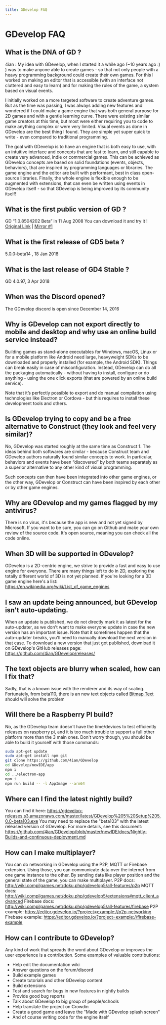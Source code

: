 ```yaml
---
title: GDevelop FAQ
---
```

# GDevelop FAQ

## What is the DNA of GD ?

4ian : My idea with GDevelop, when I started it a while ago (~10 years ago :) ) was to make anyone able to create games - so that not only people with a heavy programming background could create their own games.
For this I worked on making an editor that is accessible (with an interface not cluttered and easy to learn) and for making the rules of the game, a system based on visual events.

I initially worked on a more targeted software to create adventure games. But as the time was passing, I was always adding new features and wondered if I could make a game engine that was both general purpose for 2D games and with a gentle learning curve.
There were existing similar game creators at this time, but most were either requiring you to code to make anything complex or were very limited.
Visual events as done in GDevelop are the best thing I found. They are simple yet super quick to write - even compared to traditional programming.

The goal with GDevelop is to have an engine that is both easy to use, with an intuitive interface and concepts that are fast to learn, and still capable to create very advanced, indie or commercial games. This can be achieved as GDevelop concepts are based on solid foundations (events, objects, behaviors), that are inspired by programming languages or libraries. The game engine and the editor are built with performant, best in class open-source libraries. Finally, the whole engine is flexible enough to be augmented with extensions, that can even be written using events in GDevelop itself - so that GDevelop is being improved by its community itself!

## What is the first public version of GD ?

GD “1.0.8504202 Beta” in 11 Aug 2008
You can download it and try it !
[Original Link](http://www.compilgames.net/dl/gdbeta5.exe) | [Mirror #1](https://drive.google.com/open?id=1iqUsXVzJjavWhgGUzINrFowIfv3xt2zR)

## What is the first release of GD5 beta ?

5.0.0-beta14 , 18 Jan 2018

## What is the last release of GD4 Stable ?

GD 4.0.97, 3 Apr 2018

## When was the Discord opened?

The GDevelop discord is open since December 14, 2016

## Why is GDevelop can not export directly to mobile and desktop and why use an online build service instead?

Building games as stand-alone executables for Windows, macOS, Linux or for a mobile platform like Android need large, heavyweight SDKs to be downloaded and properly installed (for example, the Android SDK).
Things can break easily in case of misconfiguration.
Instead, GDevelop can do all the packaging automatically - without having to install, configure or do anything - using the one click exports (that are powered by an online build service).

Note that it’s perfectly possible to export and do manual compilation using technologies like Electron or Cordova - but this requires to install these development tools and others.

## Is GDevelop trying to copy and be a free alternative to Construct (they look and feel very similar)?

No, GDevelop was started roughly at the same time as Construct 1. The ideas behind both softwares are similar - because Construct team and GDevelop authors naturally found similar concepts to work. In particular, behaviors and events have been “discovered” by both teams separately as a superior alternative to any other kind of visual programming.

Such concepts can then have been integrated into other game engines, or the other way, GDevelop or Construct can have been inspired by each other or by other game engines.

## Why are GDevelop and my games flagged by my antivirus?

There is no virus, it's because the app is new and not yet signed by Microsoft.
If you want to be sure, you can go on Github and make your own review of the source code.
It's open source, meaning you can check all the code online.

## When 3D will be supported in GDevelop?

GDevelop is a 2D-centric engine, we strive to provide a fast and easy to use engine for everyone.
There are many things left to do in 2D, exploring the totally different world of 3D is not yet planned.
If you're looking for a 3D game engine here's a list: <https://en.wikipedia.org/wiki/List_of_game_engines>

## I saw an update being announced, but GDevelop isn't auto-updating.

When an update is published, we do not directly mark it as latest for the auto-updater, as we don't want to make everyone update in case the new version has an important issue.
Note that it sometimes happen that the auto-updater breaks, you'll need to manually download the next version in that case.
To download a new version that just got published, download it on GDevelop's GitHub releases page:
<https://github.com/4ian/GDevelop/releases/>

## The text objects are blurry when scaled, how can I fix that?

Sadly, that is a known issue with the renderer and its way of scaling. Fortunately, from beta110, there is an new text objects called [Bitmap Text](/gdevelop5/objects/bitmap_text) should will solve the problem

## Will there be a Raspberry PI build?

No, as the GDevelop team doesn't have the time/devices to test efficiently releases on raspberry pi, and it is too much trouble to support a full other platform more than the 3 main ones.
Don't worry though, you should be able to build it yourself with those commands:

```sh
sudo apt-get update
sudo apt-get install npm git
git clone https://github.com/4ian/GDevelop
cd GDevelop/newIDE/app
npm i
cd ../electron-app
npm i
npm run build -- -l AppImage --arm64
```

## Where can I find the latest nightly build?

You can find it here:
<https://gdevelop-releases.s3.amazonaws.com/master/latest/GDevelop%205%20Setup%205.0.0-beta103.exe>
You may need to replace the "beta103" with the latest released version of GDevelop.
For more details, see this document: <https://github.com/4ian/GDevelop/blob/master/newIDE/docs/Nightly-Builds-and-continuous-deployment.md>

## How can I make multiplayer?

You can do networking in GDevelop using the P2P, MQTT or Firebase extension.
Using those, you can communicate data over the internet from one game instance to the other. By sending data like player position and the general state of the game, you can make multiplayer.
P2P docs: <http://wiki.compilgames.net/doku.php/gdevelop5/all-features/p2p>
MQTT docs: <http://wiki.compilgames.net/doku.php/gdevelop5/extensions#mqtt_client_advanced>
Firebase docs: <http://wiki.compilgames.net/doku.php/gdevelop5/all-features/firebase>
P2P example: <https://editor.gdevelop.io/?project=example://p2p-networking>
Firebase example: <https://editor.gdevelop.io/?project=example://firebase-example>

## How can I contribute to GDevelop?

Any kind of work that spreads the word about GDevelop or improves the user experience is a contribution. Some examples of valuable contributions:

- Help edit the documentation wiki
- Answer questions on the forum/discord
- Build example games
- Create tutorials and other GDevelop content
- Build extensions
- Test and search for bugs in new features in nightly builds
- Provide good bug reports
- Talk about GDevelop to big group of people/schools
- Help translate the project on Crowdin
- Create a good game and leave the "Made with GDevelop splash screen"
- And of course writing code for the engine itself